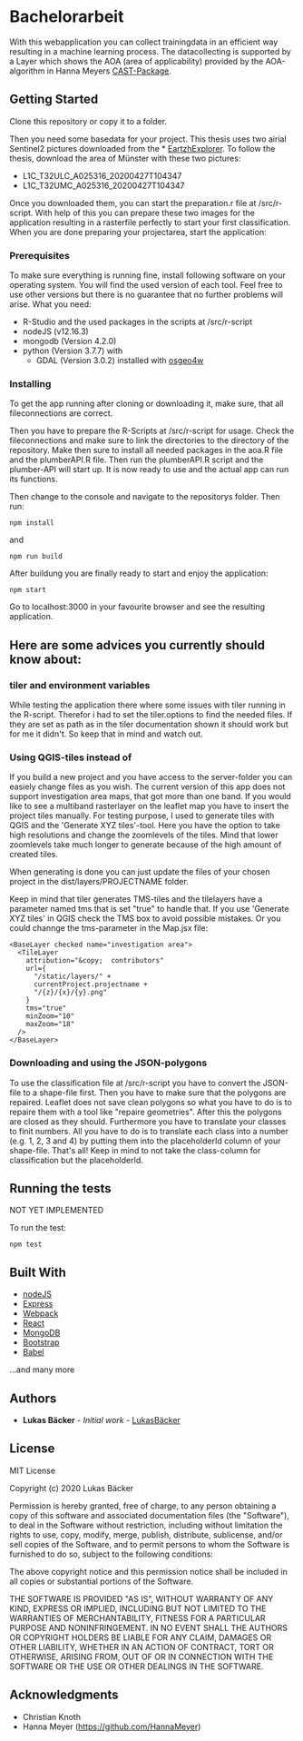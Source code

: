 # Bachelorarbeit

With this webapplication you can collect trainingdata in an efficient way resulting in a machine learning process. The datacollecting is supported by a Layer
which shows the AOA (area of applicability) provided by the AOA-algorithm in Hanna Meyers [CAST-Package](https://github.com/HannaMeyer/CAST). 

## Getting Started
Clone this repository or copy it to a folder.

Then you need some basedata for your project. 
This thesis uses two airial Sentinel2 pictures downloaded from the * [EartzhExplorer](https://earthexplorer.usgs.gov/).
To follow the thesis, download the area of Münster with these two pictures:

  * L1C_T32ULC_A025316_20200427T104347
  * L1C_T32UMC_A025316_20200427T104347

Once you downloaded them, you can start the preparation.r file at /src/r-script. With help of this you can prepare these two images for the application resulting in a rasterfile perfectly to start your first classification.
When you are done preparing your projectarea, start the application:

### Prerequisites

To make sure everything is running fine, install following software on your operating system. You will find the used version of each tool. Feel free to use other versions but there is no guarantee that no further problems will arise.
What you need:

  * R-Studio and the used packages in the scripts at /src/r-script
  * nodeJS (v12.16.3)
  * mongodb (Version 4.2.0)
  * python (Version 3.7.7) with
    * GDAL (Version 3.0.2) installed with [osgeo4w](https://trac.osgeo.org/osgeo4w/)

### Installing

To get the app running after cloning or downloading it, make sure, that all fileconnections are correct. 

Then you have to prepare the R-Scripts at /src/r-script for usage. Check the fileconnections and make sure to link the directories to the directory of the repository.
Make then sure to install all needed packages in the aoa.R file and the plumberAPI.R file.
Then run the plumberAPI.R script and the plumber-API will start up. It is now ready to use and the actual app can run its functions.

Then change to the console and navigate to the repositorys folder. Then run:

```
npm install
```
and 

```
npm run build
```

After buildung you are finally ready to start and enjoy the application:

```
npm start
```
Go to localhost:3000 in your favourite browser and see the resulting application.

## Here are some advices you currently should know about:

### tiler and environment variables
While testing the application there where some issues with tiler running in the R-script. Therefor i had to set the tiler.options to find the needed files. If they are set as path as in the tiler documentation shown it should work but for me it didn't.
So keep that in mind and watch out.

### Using QGIS-tiles instead of 
If you build a new project and you have access to the server-folder you can easiely change files as you wish.
The current version of this app does not support investigation area maps, that got more than one band. If you would like to see a multiband rasterlayer on the leaflet map you have to insert the project tiles manually.
For testing purpose, I used to generate tiles with QGIS and the 'Generate XYZ tiles'-tool. Here you have the option to take high resolutions and change the zoomlevels of the tiles.
Mind that lower zoomlevels take much longer to generate because of the high amount of created tiles.

When generating is done you can just update the files of your chosen project in the dist/layers/PROJECTNAME folder.

Keep in mind that tiler generates TMS-tiles and the tilelayers have a parameter named tms that is set "true" to handle that. If you use 'Generate XYZ tiles' in QGIS check the TMS box to avoid possible mistakes. Or you could channge the tms-parameter in the Map.jsx file:

```
<BaseLayer checked name="investigation area">
  <TileLayer
    attribution="&copy;  contributors"
    url={
      "/static/layers/" +
      currentProject.projectname +
      "/{z}/{x}/{y}.png"
    }
    tms="true"
    minZoom="10"
    maxZoom="18"
  />
</BaseLayer>
```

### Downloading and using the JSON-polygons
To use the classification file at /src/r-script you have to convert the JSON-file to a shape-file first.
Then you have to make sure that the polygons are repaired. Leaflet does not save clean polygons so what you have to do is to repaire them with a tool like "repaire geometries".
After this the polygons are closed as they should.
Furthermore you have to translate your classes to finit numbers. All you have to do is to translate each class into a number (e.g. 1, 2, 3 and 4) by putting them into the placeholderId column of your shape-file.
That's all! Keep in mind to not take the class-column for classification but the placeholderId.


## Running the tests

NOT YET IMPLEMENTED

To run the test:

```
npm test
```


## Built With

* [nodeJS](https://nodejs.org/en/)
* [Express](https://expressjs.com/de/)
* [Webpack](https://webpack.js.org/)
* [React](https://reactjs.org/)
* [MongoDB](https://www.mongodb.com/de)
* [Bootstrap](https://getbootstrap.com/)
* [Babel](https://babeljs.io/)

...and many more


## Authors

* **Lukas Bäcker** - *Initial work* - [LukasBäcker](https://github.com/LukasBaecker)

## License

MIT License

Copyright (c) 2020 Lukas Bäcker

Permission is hereby granted, free of charge, to any person obtaining a copy
of this software and associated documentation files (the "Software"), to deal
in the Software without restriction, including without limitation the rights
to use, copy, modify, merge, publish, distribute, sublicense, and/or sell
copies of the Software, and to permit persons to whom the Software is
furnished to do so, subject to the following conditions:

The above copyright notice and this permission notice shall be included in all
copies or substantial portions of the Software.

THE SOFTWARE IS PROVIDED "AS IS", WITHOUT WARRANTY OF ANY KIND, EXPRESS OR
IMPLIED, INCLUDING BUT NOT LIMITED TO THE WARRANTIES OF MERCHANTABILITY,
FITNESS FOR A PARTICULAR PURPOSE AND NONINFRINGEMENT. IN NO EVENT SHALL THE
AUTHORS OR COPYRIGHT HOLDERS BE LIABLE FOR ANY CLAIM, DAMAGES OR OTHER
LIABILITY, WHETHER IN AN ACTION OF CONTRACT, TORT OR OTHERWISE, ARISING FROM,
OUT OF OR IN CONNECTION WITH THE SOFTWARE OR THE USE OR OTHER DEALINGS IN THE
SOFTWARE.

## Acknowledgments

* Christian Knoth 
* Hanna Meyer (https://github.com/HannaMeyer)

